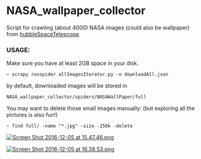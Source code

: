 # NASA_wallpaper_collector
Script for crawling (about 4000) NASA images (could also be wallpaper) from [hubbleSpaceTelescope](https://www.spacetelescope.org/images/).

### USAGE:
Make sure you have at least 2GB space in your disk.

    ~ scrapy runspider allImagesIterator.py -o downloadAll.json

by default, downloaded images will be stored in

    NASA_wallpaper_collector/spiders/NASAWallPaper/full

You may want to delete those small images manually: (but exploring all the pictures is also fun!)

    ~ find full/ -name "*.jpg" -size -256k -delete

[![Screen Shot 2016-12-05 at 15.47.46.png](https://s17.postimg.org/3ozc4u48f/Screen_Shot_2016_12_05_at_15_47_46.png)](https://postimg.org/image/4ei4h74rv/)

[![Screen Shot 2016-12-05 at 16.38.53.png](https://s11.postimg.org/xbobtnpib/Screen_Shot_2016_12_05_at_16_38_53.png)](https://postimg.org/image/c20pit97j/)
